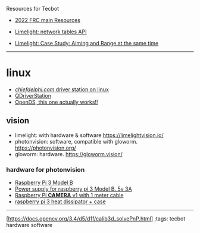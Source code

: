 Resources for Tecbot


- [2022 FRC main Resources](https://www.firstinspires.org/robotics/frc/blog/2022-kickoff-so-close)


- [Limelight: network tables API](https://docs.limelightvision.io/en/latest/networktables_api.html)
- [Limelight: Case Study: Aiming and Range at the same time](https://docs.limelightvision.io/en/latest/cs_aimandrange.html)


---
# linux
- [*chiefdelphi.com* driver station on linux](https://www.chiefdelphi.com/t/driver-station-on-linux/368087/6)
- [QDriverStation](https://github.com/FRC-Utilities/QDriverStation)
- [OpenDS, this one actually works!!](https://github.com/Boomaa23/open-ds)


## vision
- limelight: with hardware & software  https://limelightvision.io/
- photonvision: software, compatible with gloworm. https://photonvision.org/
- gloworm: hardware. https://gloworm.vision/

### hardware for photonvision
- [Raspberry Pi 3 Model B](https://articulo.mercadolibre.com.mx/MLM-757739492-raspberry-pi3-modelo-b-1gb-ram-pi-3-b-3b-wifi-bluetooth-v12-_JM#position=15&search_layout=stack&type=item&tracking_id=8fdb443f-7563-4b7c-a48f-14468377b298)
- [Power supply for raspberry pi 3 Model B. 5v 3A](https://articulo.mercadolibre.com.mx/MLM-834083173-eliminador-5v-3a-microusb-raspberry-pi3-b-plus-fuente-pi3-_JM#position=6&search_layout=stack&type=item&tracking_id=e0c2b655-a7dd-4c7e-ae46-b9b8c984a7ed)
- [Raspberry Pi **CAMERA** v1 with 1 meter cable](https://articulo.mercadolibre.com.mx/MLM-808262093-camara-raspberry-pi-4-b-5mp-v13-cable-100cm-pi-4b-pi-3-b-1m-_JM?hide_psmb=true#reco_item_pos=11&reco_backend=best-seller&reco_backend_type=low_level&reco_client=highlights-rankings&reco_id=c600204f-75a7-4ff8-8d0b-e95ba5480875&tendency_print_id=3f7acbcd-81a5-4ad2-a516-3b9c8b70e5eb)
- [raspberry pi 3 heat dissipator + case](https://articulo.mercadolibre.com.mx/MLM-709531600-carcasa-case-raspberry-pi3-b-plus-disipador-de-calor-aluminio-_JM)




----
[https://docs.opencv.org/3.4/d5/d1f/calib3d_solvePnP.html]
;tags: tecbot hardware software
